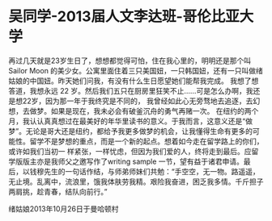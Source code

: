# 吴同学-2013届人文李达班-哥伦比亚大学

&#x20;   再过几天就是23岁生日了，想想都觉得可怕，住在我心里的，明明还是那个叫 Sailor Moon 的美少女。公寓里面住着三只美国妞，一只韩国妞，还有一只叫做绪姑娘的中国妞。昨天她们问我，有没有什么生日愿望她们能帮我完成。 我想了想答道，我想永远 22 岁。然后我们五只在厨房里狂笑不止……可是怎么办啊，我还是想22岁，因为那一年于我终究是不同的， 我曾经如此心无旁骛地去追逐，去幻想，去做梦。如果是现在，我未必会有破釜沉舟的勇气再赌一次。 在纽约的两个月，我认认真真想过在最美好的年华里读书的意义。于我而言，这意义还是“做梦”。无论是哥大还是纽约，都给予我更多做梦的机会，让我懂得生命有更多的可能性。留学不是梦想的重点，而是一个新的起点。想着如今走在留学路上的你们，或许如我们当初一 样紧张，一样忧虑，但因为我们爱的人，终将走到最后。应留学版版主亦是我师父之邀写作了writing sample 一节，望有益于诸君申请。最后，以钱穆先生的一句话作结，与师弟师妹们共勉：“手空空，无一物。路遥遥，无止境。乱离中，流浪里，饿我体肤劳我精。艰险我奋进，困乏我多情。千斤担子两肩挑，趁青春，结队向前行。”

&#x20;                                                                                                          绪姑娘2013年10月26日于曼哈顿村
